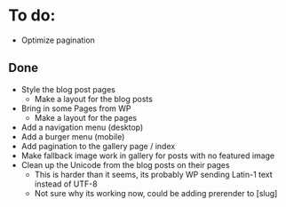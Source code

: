 # To do:

- Optimize pagination

## Done

- Style the blog post pages
    - Make a layout for the blog posts
- Bring in some Pages from WP
    - Make a layout for the pages
- Add a navigation menu (desktop)
- Add a burger menu (mobile)
- Add pagination to the gallery page / index
- Make fallback image work in gallery for posts with no featured image
- Clean up the Unicode from the blog posts on their pages
    - This is harder than it seems, its probably WP sending Latin-1 text instead of UTF-8
    - Not sure why its working now, could be adding prerender to [slug]